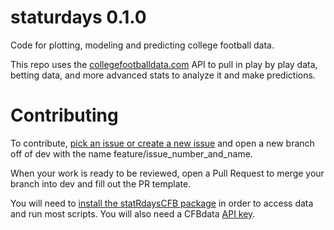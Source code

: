 # staturdays 0.1.0

Code for plotting, modeling and predicting college football data.

This repo uses the [collegefootballdata.com](www.collegefootballdata.com) API to pull in play by play data, betting data, and more advanced stats to analyze it and make predictions.

# Contributing
To contribute, [pick an issue or create a new issue](https://github.com/kylebennison/staturdays/issues) and open a new branch off of dev with the name feature/issue_number_and_name.

When your work is ready to be reviewed, open a Pull Request to merge your branch into dev and fill out the PR template.

You will need to [install the statRdaysCFB package](https://github.com/kylebennison/statRdaysCFB) in order to access data and run most scripts. You will also need a CFBdata [API key](https://collegefootballdata.com/key).